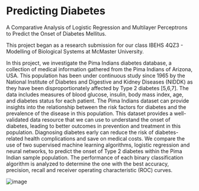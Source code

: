 # Predicting Diabetes
A Comparative Analysis of Logistic Regression and Multilayer Perceptrons to Predict the Onset of Diabetes Mellitus.

This project began as a research submission for our class IBEHS 4QZ3 - Modelling of Biological Systems at McMaster University. 

In this project, we investigate the Pima Indians diabetes database, a collection of medical information gathered from the Pima Indians of Arizona, USA. This population has been under continuous study since 1965 by the National Institute of Diabetes and Digestive and Kidney Diseases (NIDDK) as they have been disproportionately affected by Type 2 diabetes [5,6,7]. The data includes measures of blood glucose, insulin, body mass index, age, and diabetes status for each patient. The Pima Indians dataset can provide insights into the relationship between the risk factors for diabetes and the prevalence of the disease in this population. This dataset provides a well-validated data resource that we can use to understand the onset of diabetes, leading to better outcomes in prevention and treatment in this population. Diagnosing diabetes early can reduce the risk of diabetes-related health complications and save on medical costs. We compare the use of two supervised machine learning algorithms, logistic regression and neural networks, to predict the onset of Type 2 diabetes within the Pima Indian sample population. The performance of each binary classification algorithm is analyzed to determine the one with the best accuracy, precision, recall and receiver operating characteristic (ROC) curves.

![image](https://github.com/justinprez/predicting-diabetes/assets/37851186/001b1839-9412-4b29-b0ff-b04a806dd469)
